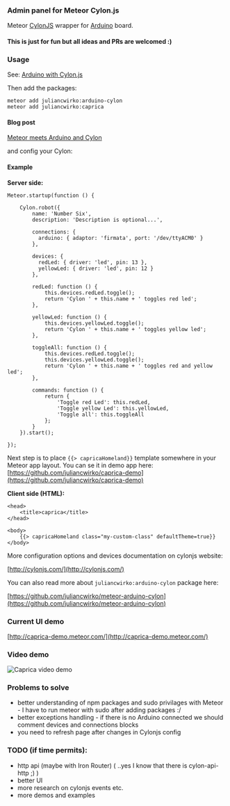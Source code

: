 ### Admin panel for Meteor Cylon.js
Meteor [CylonJS](http://cylonjs.com/) wrapper for [Arduino](http://arduino.cc/) board.

#### This is just for fun but all ideas and PRs are welcomed :)

### Usage

See: [Arduino with Cylon.js](http://cylonjs.com/documentation/platforms/arduino/#how-to-connect)

Then add the packages:

    meteor add juliancwirko:arduino-cylon
    meteor add juliancwirko:caprica

#### Blog post

[Meteor meets Arduino and Cylon](http://julian.io/meteor-meets-arduino-and-cylon/)

and config your Cylon:

#### Example

**Server side:**

    Meteor.startup(function () {

        Cylon.robot({
            name: 'Number Six',
            description: 'Description is optional...',

            connections: {
              arduino: { adaptor: 'firmata', port: '/dev/ttyACM0' }
            },

            devices: {
              redLed: { driver: 'led', pin: 13 },
              yellowLed: { driver: 'led', pin: 12 }
            },

            redLed: function () {
                this.devices.redLed.toggle();
                return 'Cylon ' + this.name + ' toggles red led';
            },

            yellowLed: function () {
                this.devices.yellowLed.toggle();
                return 'Cylon ' + this.name + ' toggles yellow led';
            },

            toggleAll: function () {
                this.devices.redLed.toggle();
                this.devices.yellowLed.toggle();
                return 'Cylon ' + this.name + ' toggles red and yellow led';
            },

            commands: function () {
                return {
                    'Toggle red Led': this.redLed,
                    'Toggle yellow Led': this.yellowLed,
                    'Toggle all': this.toggleAll
                };
            }
        }).start();

    });

Next step is to place ````{{> capricaHomeland}}```` template somewhere in your Meteor app layout.
You can se it in demo app here: [https://github.com/juliancwirko/caprica-demo](https://github.com/juliancwirko/caprica-demo)

**Client side (HTML):**

    <head>
        <title>caprica</title>
    </head>

    <body>
        {{> capricaHomeland class="my-custom-class" defaultTheme=true}}
    </body>


More configuration options and devices documentation on cylonjs website:

[http://cylonjs.com/](http://cylonjs.com/)

You can also read more about ````juliancwirko:arduino-cylon```` package here:

[https://github.com/juliancwirko/meteor-arduino-cylon](https://github.com/juliancwirko/meteor-arduino-cylon)

### Current UI demo
[http://caprica-demo.meteor.com/](http://caprica-demo.meteor.com/)

### Video demo
![Caprica video demo](http://redsunmedia.pl/arduino/caprica1.gif)

### Problems to solve

- better understanding of npm packages and sudo privilages with Meteor - I have to run meteor with sudo after adding packages :/
- better exceptions handling - if there is no Arduino connected we should comment devices and connections blocks
- you need to refresh page after changes in Cylonjs config

### TODO (if time permits):

- http api (maybe with Iron Router) ( ..yes I know that there is cylon-api-http ;) )
- better UI
- more research on cylonjs events etc.
- more demos and examples
